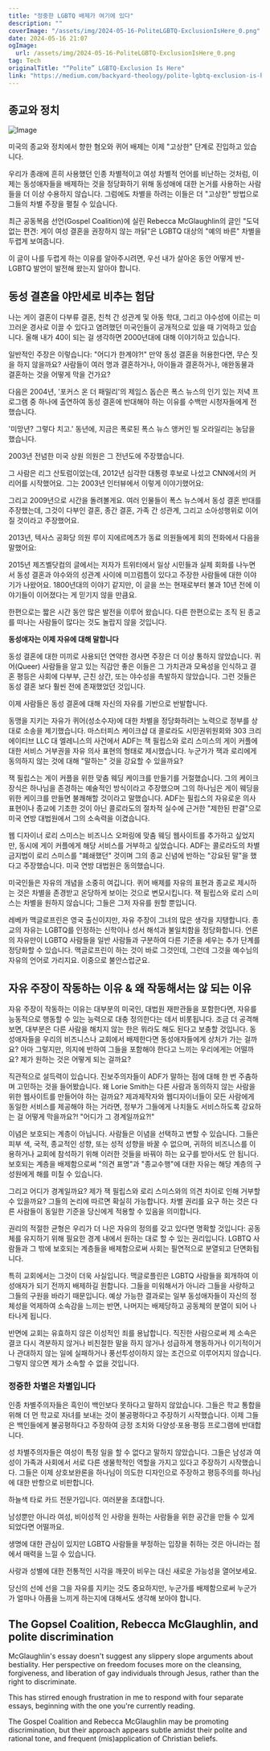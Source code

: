 ```yaml
---
title: "정중한 LGBTQ 배제가 여기에 있다"
description: ""
coverImage: "/assets/img/2024-05-16-PoliteLGBTQ-ExclusionIsHere_0.png"
date: 2024-05-16 21:07
ogImage: 
  url: /assets/img/2024-05-16-PoliteLGBTQ-ExclusionIsHere_0.png
tag: Tech
originalTitle: "“Polite” LGBTQ-Exclusion Is Here"
link: "https://medium.com/backyard-theology/polite-lgbtq-exclusion-is-here-75959346af33"
---
```



## 종교와 정치

![Image](/assets/img/2024-05-16-PoliteLGBTQ-ExclusionIsHere_0.png)

미국의 종교와 정치에서 향한 혐오와 퀴어 배제는 이제 "고상한" 단계로 진입하고 있습니다.

우리가 종래에 흔히 사용했던 인종 차별적이고 여성 차별적 언어를 비난하는 것처럼, 이제는 동성애자들을 배제하는 것을 정당화하기 위해 동성애에 대한 논거를 사용하는 사람들을 더 이상 수용하지 않습니다. 그럼에도 차별을 하려는 이들은 더 "고상한" 방법으로 그들의 차별 주장을 펼칠 수 있습니다.

<div class="content-ad"></div>

최근 공동복음 선언(Gospel Coalition)에 실린 Rebecca McGlaughlin의 글인 "도덕 없는 편견: 게이 여성 결혼을 권장하지 않는 까닭"은 LGBTQ 대상의 "예의 바른" 차별을 두렵게 보여줍니다.

이 글이 나를 두렵게 하는 이유를 알아주시려면, 우선 내가 살아온 동안 어떻게 반-LGBTQ 발언이 발전해 왔는지 알아야 합니다.

## 동성 결혼을 야만세로 비추는 험담

나는 게이 결혼이 다부류 결혼, 친척 간 성관계 및 아동 학대, 그리고 야수성에 이르는 미끄러운 경사로 이끌 수 있다고 염려했던 미국인들이 공개적으로 있을 때 기억하고 있습니다. 올해 내가 40이 되는 걸 생각하면 2000년대에 대해 이야기하고 있습니다.

<div class="content-ad"></div>

일반적인 주장은 이렇습니다: "어디가 한계야?!" 만약 동성 결혼을 허용한다면, 무슨 짓을 하지 않을까요? 사람들이 여러 명과 결혼하거나, 아이들과 결혼하거나, 애완동물과 결혼하는 것을 어떻게 막을 건가요?

다음은 2004년, '포커스 온 더 패밀리'의 제임스 돕슨은 폭스 뉴스의 인기 있는 저녁 프로그램 중 하나에 출연하여 동성 결혼에 반대해야 하는 이유를 수백만 시청자들에게 전했습니다.

'미망년? 그렇다 치고.' 동년에, 지금은 폭로된 폭스 뉴스 앵커인 빌 오라일리는 농담을 했습니다.

2003년 전념한 미국 상원 의원은 그 전년도에 주장했습니다.

<div class="content-ad"></div>

그 사람은 리그 산토럼이었는데, 2012년 심각한 대통령 후보로 나섰고 CNN에서의 커리어를 시작했어요. 그는 2003년 인터뷰에서 이렇게 이야기했어요:

그리고 2009년으로 시간을 돌려볼게요. 여러 인물들이 폭스 뉴스에서 동성 결혼 반대를 주장했는데, 그것이 다부인 결혼, 종간 결혼, 가족 간 성관계, 그리고 소아성행위로 이어질 것이라고 주장했어요.

2013년, 텍사스 공화당 의원 루이 지에르메츠가 동료 의원들에게 회의 전화에서 다음을 말했어요:

2015년 제즈벨닷컴의 글에서는 저자가 트위터에서 일상 시민들과 실제 회화를 나누면서 동성 결혼과 야수와의 성관계 사이에 미끄럼틈이 있다고 주장한 사람들에 대한 이야기가 나왔어요. 1800년대의 이야기 같지만, 이 글을 쓰는 현재로부터 불과 10년 전에 이야기들이 이어졌다는 게 믿기지 않을 만큼요.


<div class="content-ad"></div>

한편으로는 짧은 시간 동안 많은 발전을 이루어 왔습니다. 다른 한편으로는 조직 된 종교를 떠나는 사람들이 많다는 것도 놀랍지 않을 것입니다.

**동성애자는 이제 자유에 대해 말합니다**

동성 결혼에 대한 미끼로 사용되던 연약한 경사면 주장은 더 이상 통하지 않았습니다. 퀴어(Queer) 사람들을 알고 있는 직감안 좋은 이들은 그 가치관과 모욕성을 인식하고 결혼 평등은 사회에 다부부, 근친 상간, 또는 야수성을 촉발하지 않았습니다. 그런 것들은 동성 결혼 보다 훨씬 전에 존재했었던 것입니다.

이제 사람들은 동성 결혼에 대해 자신의 자유를 기반으로 반발합니다.

<div class="content-ad"></div>

동맹을 지키는 자유가 퀴어(성소수자)에 대한 차별을 정당화하려는 노력으로 정부를 상대로 소송을 제기했습니다. 마스터피스 케이크샵 대 콜로라도 시민권위원회와 303 크리에이티브 LLC 대 엘레니스의 사건에서 ADF는 잭 필립스와 로리 스미스의 게이 커플에 대한 서비스 거부권을 자유 의사 표현의 형태로 제시했습니다. 누군가가 잭과 로리에게 동의하지 않는 것에 대해 "말하는" 것을 강요할 수 있을까요?

잭 필립스는 게이 커플을 위한 맞춤 웨딩 케이크를 만들기를 거절했습니다. 그의 케이크 장식은 하나님을 존경하는 예술적인 방식이라고 주장했으며 그의 하나님은 게이 웨딩을 위한 케이크를 만들면 불쾌해할 것이라고 말했습니다. ADF는 필립스의 자유로운 의사 표현이나 종교에 기초한 것이 아닌 콜로라도의 절차적 실수에 근거한 "제한된 판결"으로 미국 연방 대법원에서 그의 소속력을 이겼습니다.

웹 디자이너 로리 스미스는 비즈니스 오퍼링에 맞춤 웨딩 웹사이트를 추가하고 싶었지만, 동시에 게이 커플에게 해당 서비스를 거부하고 싶었습니다. ADF는 콜로라도의 차별 금지법이 로리 스미스를 "폐쇄했던" 것이며 그의 종교 신념에 반하는 "강요된 말"을 했다고 주장했습니다. 미국 연방 대법원은 동의했습니다.

미국인들은 자유의 개념을 소중히 여깁니다. 퀴어 배제를 자유의 표현과 종교로 제시하는 것은 차별을 존경받고 온당하게 보이는 것으로 변모시킵니다. 잭 필립스와 로리 스미스는 차별을 원하지 않습니다; 그들은 그저 자유를 원할 뿐입니다.

<div class="content-ad"></div>

레베카 맥글로프린은 영국 출신이지만, 자유 주장이 그녀의 많은 생각을 지탱합니다. 종교의 자유는 LGBTQ를 인정하는 신학이나 성서 해석과 불일치함을 정당화합니다. 언론의 자유만이 LGBTQ 사람들을 일반 사람들과 구분하여 다른 기준을 세우는 추가 단계를 정당화할 수 있습니다. 맥글로프린이 하는 것이 바로 그것인데, 그런데 그것을 예수님의 자유의 언어로 가리지요. 이중으로 불안스럽군요.

## 자유 주장이 작동하는 이유 & 왜 작동해서는 않 되는 이유

자유 주장이 작동하는 이유는 대부분의 미국인, 대법원 재판관들을 포함한다면, 자유를 능동적으로 행동할 수 있는 능력으로 대충 정의한다는 데서 비롯됩니다. 조금 더 공격해보면, 대부분은 다른 사람을 해치지 않는 한은 뭐라도 해도 된다고 보충할 것입니다. 동성애자들을 우리의 비즈니스나 교회에서 배제한다면 동성애자들에게 상처가 가는 걸까요? 아마 그렇지만, 의지에 반하여 그들을 포함해야 한다고 느끼는 우리에게는 어떨까요? 제가 원하는 것은 어떻게 되는 걸까요?

직관적으로 설득력이 있습니다. 진보주의자들이 ADF가 말하는 점에 대해 한 번 주춤하며 고민하는 것을 들어봤습니다. 왜 Lorie Smith는 다른 사람과 동의하지 않는 사람을 위한 웹사이트를 만들어야 하는 걸까요? 제과제작자와 웹디자이너들이 모든 사람에게 동일한 서비스를 제공해야 하는 거라면, 정부가 그들에게 나치들도 서비스하도록 강요하는 걸 어떻게 막을까요?! "어디가 그 경계일까요?!"

<div class="content-ad"></div>

이념은 보호되는 계층이 아닙니다. 사람들은 이념을 선택하고 변할 수 있습니다. 그들은 피부 색, 국적, 종교적인 성향, 또는 성적 성향을 바꿀 수 없으며, 귀하의 비즈니스를 이용하거나 교회에 참석하기 위해 이러한 것들을 바꿔야 하는 요구를 받아서도 안 됩니다. 보호되는 계층을 배제함으로써 "의견 표명"과 "종교수행"에 대한 자유는 해당 계층의 구성원에게 해를 미칠 수 있습니다.

그리고 어디가 경계일까요? 제가 잭 필립스와 로리 스미스와의 의견 차이로 인해 거부할 수 있을까요? 그들의 논리에 따르면 확실히 가능합니다. 차별 권리를 요구 하는 것은 다른 사람들이 동일한 기준을 당신에게 적용할 수 있음을 의미합니다.

권리의 적절한 균형은 우리가 더 나은 자유의 정의를 갖고 있다면 명확할 것입니다: 공동체를 유지하기 위해 필요한 경계 내에서 원하는 대로 할 수 있는 권리입니다. LGBTQ 사람들과 그 밖에 보호되는 계층들을 배제함으로써 사회는 필연적으로 분열되고 단면화됩니다.

특히 교회에서는 그것이 더욱 사실입니다. 맥글로플린은 LGBTQ 사람들을 회개하여 이성애자가 되기 전까지 배제하길 원합니다. 그들을 미워해서가 아니라 그들을 사랑하고 그들의 구원을 바라기 때문입니다. 예상 가능한 결과로는 일부 동성애자들이 자신의 정체성을 억제하여 소속감을 느끼는 반면, 나머지는 배제당하고 공동체의 분열이 되어 나타나게 됩니다.

<div class="content-ad"></div>

반면에 교회는 유효하지 않은 이성적인 죄를 용납합니다. 직진한 사람으로써 제 소속은 결코 다시 격분하지 않거나 비친절한 말을 하지 않거나 성급하게 행동하거나 이기적이거나 관대하지 않는 일에 실패하거나 풍선투성이하지 않는 조건으로 이루어지지 않습니다. 그렇지 않으면 제가 소속할 수 없을 것입니다.

### 정중한 차별은 차별입니다

인종 차별주의자들은 흑인이 백인보다 못하다고 말하지 않았습니다. 그들은 학교 통합을 위해 더 먼 학교로 자녀를 보내는 것이 불공평하다고 주장하기 시작했습니다. 이제 그들은 백인들에게 불공평하다고 주장하여 긍정 조치와 다양성·포용·평등 프로그램에 반대합니다.

성 차별주의자들은 여성이 특정 일을 할 수 없다고 말하지 않았습니다. 그들은 남성과 여성이 가족과 사회에서 서로 다른 생물학적인 역할을 가지고 있다고 주장하기 시작했습니다. 그들은 이제 상호보완론을 하나님이 의도한 디자인으로 주장하고 평등주의를 하나님에 대한 반항으로 비판합니다.

<div class="content-ad"></div>

하늘색 타로 카드 전문가입니다. 여러분을 초대합니다.

남성뿐만 아니라 여성, 비이성적 인 사랑을 원하는 사람들을 위한 공간을 만들 수 있게 되었다면 어떨까요.

생명에 대한 관심이 있지만 LGBTQ 사람들을 부정하는 입장을 취하는 것은 아니라는 점에서 매력을 느낄 수 있습니다.

사랑과 성별에 대한 전통적인 시각을 깨끗이 비우는 대신 새로운 가능성을 열어보세요.

당신의 선에 선을 그을 자유를 지키는 것도 중요하지만, 누군가를 배제함으로써 누군가가 얼마나 아픔을 느끼게 하는지에 대해서도 생각해 보아야 합니다.

<div class="content-ad"></div>

## The Gopsel Coalition, Rebecca McGlaughlin, and polite discrimination

McGlaughlin's essay doesn't suggest any slippery slope arguments about bestiality. Her perspective on freedom focuses more on the cleansing, forgiveness, and liberation of gay individuals through Jesus, rather than the right to discriminate.

This has stirred enough frustration in me to respond with four separate essays, beginning with the one you're currently reading.

The Gospel Coalition and Rebecca McGlaughlin may be promoting discrimination, but their approach appears subtle amidst their polite and rational tone, and frequent (mis)application of Christian beliefs.